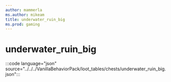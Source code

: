 ```yaml
---
author: mammerla
ms.author: mikeam
title: underwater_ruin_big
ms.prod: gaming
---
```


# underwater_ruin_big

:::code language="json" source="../../../VanillaBehaviorPack/loot_tables/chests/underwater_ruin_big.json":::